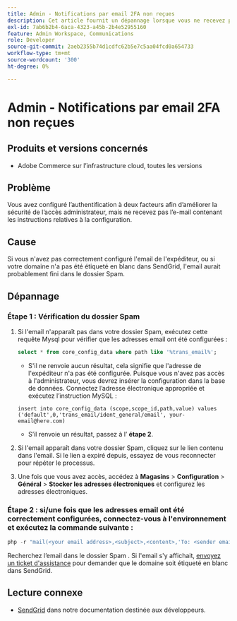 ```yaml
---
title: Admin - Notifications par email 2FA non reçues
description: Cet article fournit un dépannage lorsque vous ne recevez pas le courrier électronique contenant les instructions de fin de la configuration après avoir configuré l’authentification à deux facteurs (2FA) afin d’améliorer la sécurité de l’accès administrateur dans Adobe Commerce sur l’infrastructure cloud.
exl-id: 7ab6b2b4-6aca-4323-a45b-2b4e52955160
feature: Admin Workspace, Communications
role: Developer
source-git-commit: 2aeb2355b74d1cdfc62b5e7c5aa04fcd0a654733
workflow-type: tm+mt
source-wordcount: '300'
ht-degree: 0%

---
```


# Admin - Notifications par email 2FA non reçues


## Produits et versions concernés

* Adobe Commerce sur l’infrastructure cloud, toutes les versions

## Problème

Vous avez configuré l’authentification à deux facteurs afin d’améliorer la sécurité de l’accès administrateur, mais ne recevez pas l’e-mail contenant les instructions relatives à la configuration.

## Cause

Si vous n&#39;avez pas correctement configuré l&#39;email de l&#39;expéditeur, ou si votre domaine n&#39;a pas été étiqueté en blanc dans SendGrid, l&#39;email aurait probablement fini dans le dossier Spam.

## Dépannage

### Étape 1 : Vérification du dossier Spam

1. Si l&#39;email n&#39;apparaît pas dans votre dossier Spam, exécutez cette requête Mysql pour vérifier que les adresses email ont été configurées :

   ```sql
   select * from core_config_data where path like '%trans_email%';
   ```

   * S&#39;il ne renvoie aucun résultat, cela signifie que l&#39;adresse de l&#39;expéditeur n&#39;a pas été configurée.
Puisque vous n&#39;avez pas accès à l&#39;administrateur, vous devrez insérer la configuration dans la base de données. Connectez l’adresse électronique appropriée et exécutez l’instruction MySQL :

   ```
   insert into core_config_data (scope,scope_id,path,value) values ('default',0,'trans_email/ident_general/email', your-email@here.com)
   ```

   * S’il renvoie un résultat, passez à l’ **étape 2**.

1. Si l&#39;email apparaît dans votre dossier Spam, cliquez sur le lien contenu dans l&#39;email. Si le lien a expiré depuis, essayez de vous reconnecter pour répéter le processus.
1. Une fois que vous avez accès, accédez à **Magasins** > **Configuration** > **Général** > **Stocker les adresses électroniques** et configurez les adresses électroniques.

### Étape 2 : si/une fois que les adresses email ont été correctement configurées, connectez-vous à l&#39;environnement et exécutez la commande suivante :

```php
php -r "mail(<your email address>,<subject>,<content>,'To: <sender email>');"
```

Recherchez l’email dans le dossier Spam . Si l&#39;email s&#39;y affichait, [envoyez un ticket d&#39;assistance](/help/help-center-guide/help-center/magento-help-center-user-guide.md#login) pour demander que le domaine soit étiqueté en blanc dans SendGrid.

## Lecture connexe

* [SendGrid](https://experienceleague.adobe.com/en/docs/commerce-cloud-service/user-guide/project/sendgrid) dans notre documentation destinée aux développeurs.
